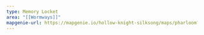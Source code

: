 ```yaml
---
type: Memory Locket
area: "[[Wormways]]"
mapgenie-url: https://mapgenie.io/hollow-knight-silksong/maps/pharloom?locationIds=478493
---
```

